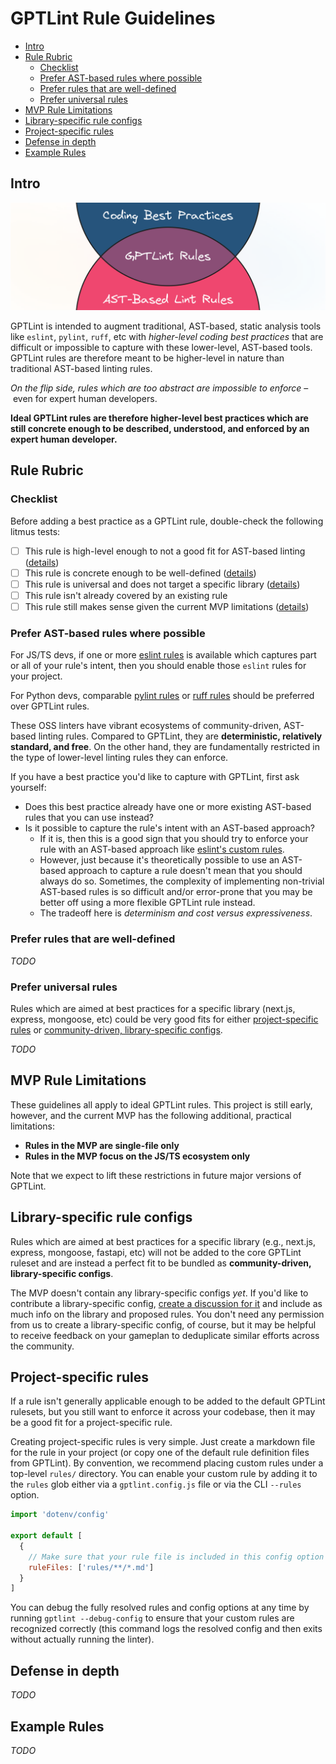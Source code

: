 # GPTLint Rule Guidelines <!-- omit from toc -->

- [Intro](#intro)
- [Rule Rubric](#rule-rubric)
  - [Checklist](#checklist)
  - [Prefer AST-based rules where possible](#prefer-ast-based-rules-where-possible)
  - [Prefer rules that are well-defined](#prefer-rules-that-are-well-defined)
  - [Prefer universal rules](#prefer-universal-rules)
- [MVP Rule Limitations](#mvp-rule-limitations)
- [Library-specific rule configs](#library-specific-rule-configs)
- [Project-specific rules](#project-specific-rules)
- [Defense in depth](#defense-in-depth)
- [Example Rules](#example-rules)

## Intro

<p align="center">
  <img alt="GPTLint Rule Guidelines" src="/media/gptlint-rule-guidelines.png">
</p>

GPTLint is intended to augment traditional, AST-based, static analysis tools like `eslint`, `pylint`, `ruff`, etc with _higher-level coding best practices_ that are difficult or impossible to capture with these lower-level, AST-based tools. GPTLint rules are therefore meant to be higher-level in nature than traditional AST-based linting rules.

_On the flip side, rules which are too abstract are impossible to enforce_ – even for expert human developers.

**Ideal GPTLint rules are therefore higher-level best practices which are still concrete enough to be described, understood, and enforced by an expert human developer.**

## Rule Rubric

### Checklist

Before adding a best practice as a GPTLint rule, double-check the following litmus tests:

- [ ] This rule is high-level enough to not a good fit for AST-based linting ([details](#prefer-ast-based-rules-where-possible))
- [ ] This rule is concrete enough to be well-defined ([details](#prefer-rules-that-are-well-defined))
- [ ] This rule is universal and does not target a specific library ([details](#prefer-universal-rules))
- [ ] This rule isn't already covered by an existing rule
- [ ] This rule still makes sense given the current MVP limitations ([details](#mvp-rule-limitations))

### Prefer AST-based rules where possible

For JS/TS devs, if one or more [eslint rules](https://eslint.org/docs/latest/rules/) is available which captures part or all of your rule's intent, then you should enable those `eslint` rules for your project.

For Python devs, comparable [pylint rules](https://pylint.pycqa.org/en/latest/user_guide/checkers/features.html) or [ruff rules](https://docs.astral.sh/ruff/rules/) should be preferred over GPTLint rules.

These OSS linters have vibrant ecosystems of community-driven, AST-based linting rules. Compared to GPTLint, they are **deterministic, relatively standard, and free**. On the other hand, they are fundamentally restricted in the type of lower-level linting rules they can enforce.

If you have a best practice you'd like to capture with GPTLint, first ask yourself:

- Does this best practice already have one or more existing AST-based rules that you can use instead?
- Is it possible to capture the rule's intent with an AST-based approach?
  - If it is, then this is a good sign that you should try to enforce your rule with an AST-based approach like [eslint's custom rules](https://eslint.org/docs/latest/extend/custom-rules).
  - However, just because it's theoretically possible to use an AST-based approach to capture a rule doesn't mean that you should always do so. Sometimes, the complexity of implementing non-trivial AST-based rules is so difficult and/or error-prone that you may be better off using a more flexible GPTLint rule instead.
  - The tradeoff here is _determinism and cost versus expressiveness_.

### Prefer rules that are well-defined

_TODO_

### Prefer universal rules

Rules which are aimed at best practices for a specific library (next.js, express, mongoose, etc) could be very good fits for either [project-specific rules](#project-specific-rules) or [community-driven, library-specific configs](#library-specific-rule-configs).

_TODO_

## MVP Rule Limitations

These guidelines all apply to ideal GPTLint rules. This project is still early, however, and the current MVP has the following additional, practical limitations:

- **Rules in the MVP are single-file only**
- **Rules in the MVP focus on the JS/TS ecosystem only**

Note that we expect to lift these restrictions in future major versions of GPTLint.

## Library-specific rule configs

Rules which are aimed at best practices for a specific library (e.g., next.js, express, mongoose, fastapi, etc) will not be added to the core GPTLint ruleset and are instead a perfect fit to be bundled as **community-driven, library-specific configs**.

The MVP doesn't contain any library-specific configs _yet_. If you'd like to contribute a library-specific config, [create a discussion for it](https://github.com/transitive-bullshit/eslint-plus-plus/discussions/new?category=ideas) and include as much info on the library and proposed rules. You don't need any permission from us to create a library-specific config, of course, but it may be helpful to receive feedback on your gameplan to deduplicate similar efforts across the community.

## Project-specific rules

If a rule isn't generally applicable enough to be added to the default GPTLint rulesets, but you still want to enforce it across your codebase, then it may be a good fit for a project-specific rule.

Creating project-specific rules is very simple. Just create a markdown file for the rule in your project (or copy one of the default rule definition files from GPTLint). By convention, we recommend placing custom rules under a top-level `rules/` directory. You can enable your custom rule by adding it to the `rules` glob either via a `gptlint.config.js` file or via the CLI `--rules` option.

```js
import 'dotenv/config'

export default [
  {
    // Make sure that your rule file is included in this config option
    ruleFiles: ['rules/**/*.md']
  }
]
```

You can debug the fully resolved rules and config options at any time by running `gptlint --debug-config` to ensure that your custom rules are recognized correctly (this command logs the resolved config and then exits without actually running the linter).

## Defense in depth

_TODO_

## Example Rules

_TODO_
